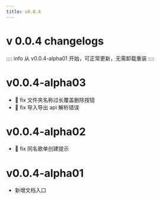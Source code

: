 ```yaml
---
title: v0.0.4
---
```

# v 0.0.4 changelogs
:::: info
从 v0.0.4-alpha01 开始，可正常更新，无需卸载重装
::::
# v0.0.4-alpha03

- :bug: fix 文件夹名称过长覆盖删除按钮
- :bug: fix 导入导出 api 解析错误

# v0.0.4-alpha02

- :bug: fix 同名歌单创建提示

# v0.0.4-alpha01

- 新增文档入口